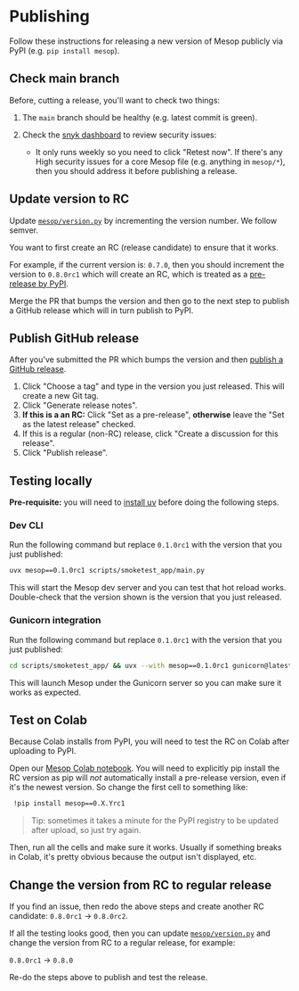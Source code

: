 # Publishing

Follow these instructions for releasing a new version of Mesop publicly via PyPI (e.g. `pip install mesop`).

## Check main branch

Before, cutting a release, you'll want to check two things:

1. The `main` branch should be healthy (e.g. latest commit is green).
2. Check the [snyk dashboard](https://app.snyk.io/org/wwwillchen/project/756c376f-d2e7-44f8-9c20-e4062fdf543f) to review security issues:

    - It only runs weekly so you need to click "Retest now". If there's any High security issues for a core Mesop file (e.g. anything in `mesop/*`), then you should address it before publishing a release.

## Update version to RC

Update [`mesop/version.py`](https://github.com/mesop-dev/mesop/blob/main/mesop/version.py) by incrementing the version number. We follow semver.

You want to first create an RC (release candidate) to ensure that it works.

For example, if the current version is: `0.7.0`, then you should increment the version to `0.8.0rc1` which will create an RC, which is treated as a [pre-release by PyPI](https://packaging.python.org/en/latest/specifications/version-specifiers/#pre-releases).

Merge the PR that bumps the version and then go to the next step to publish a GitHub release which will in turn publish to PyPI.

## Publish GitHub release

After you've submitted the PR which bumps the version and then [publish a GitHub release](https://github.com/mesop-dev/mesop/releases/new).

1. Click "Choose a tag" and type in the version you just released. This will create a new Git tag.
1. Click "Generate release notes".
1. **If this is a an RC:** Click "Set as a pre-release", **otherwise** leave the "Set as the latest release" checked.
1. If this is a regular (non-RC) release, click "Create a discussion for this release".
1. Click "Publish release".

## Testing locally

**Pre-requisite:** you will need to [install uv](https://docs.astral.sh/uv/getting-started/installation/) before doing the following steps.

### Dev CLI

Run the following command but replace `0.1.0rc1` with the version that you just published:

```sh
uvx mesop==0.1.0rc1 scripts/smoketest_app/main.py
```

This will start the Mesop dev server and you can test that hot reload works. Double-check that the version shown is the version that you just released.

### Gunicorn integration

Run the following command but replace `0.1.0rc1` with the version that you just published:

```sh
cd scripts/smoketest_app/ && uvx --with mesop==0.1.0rc1 gunicorn@latest main:me
```

This will launch Mesop under the Gunicorn server so you can make sure it works as expected.

## Test on Colab

Because Colab installs from PyPI, you will need to test the RC on Colab after uploading to PyPI.

Open our [Mesop Colab notebook](https://colab.research.google.com/github/mesop-dev/mesop/blob/main/notebooks/mesop_colab_getting_started.ipynb). You will need to explicitly pip install the RC version as pip will _not_ automatically install a pre-release version, even if it's the newest version. So change the first cell to something like:

```sh
 !pip install mesop==0.X.Yrc1
```

> Tip: sometimes it takes a minute for the PyPI registry to be updated after upload, so just try again.

Then, run all the cells and make sure it works. Usually if something breaks in Colab, it's pretty obvious because the output isn't displayed, etc.

## Change the version from RC to regular release

If you find an issue, then redo the above steps and create another RC candidate: `0.8.0rc1` -> `0.8.0rc2`.

If all the testing looks good, then you can update [`mesop/version.py`](https://github.com/mesop-dev/mesop/blob/main/mesop/version.py) and change the version from RC to a regular release, for example:

`0.8.0rc1` -> `0.8.0`

Re-do the steps above to publish and test the release.
